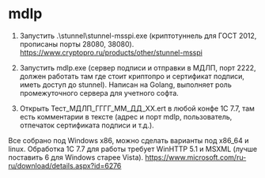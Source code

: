 # mdlp
1. Запустить .\stunnel\stunnel-msspi.exe (криптотуннель для ГОСТ 2012, прописаны порты 28080, 38080).
https://www.cryptopro.ru/products/other/stunnel-msspi

2. Запустить mdlp.exe (сервер подписи и отправки в МДЛП, порт 2222, должен работать там где стоит криптопро и сертификат подписи, иметь доступ до stunnel).
Написан на Golang, выполняет роль промежуточного сервера для учетного софта.

3. Открыть Тест_МДЛП_ГГГГ_ММ_ДД_ХХ.ert в любой конфе 1С 7.7, там есть комментарии в тексте (адрес и порт mdlp, пользователь, отпечаток сертификата подписи и т.д.).

Все собрано под Windows x86, можно сделать варианты под x86_64 и linux.
Обработка 1С 7.7 для работы требует WinHTTP 5.1 и MSXML (лучше поставить 6 для Windows старее Vista).
https://www.microsoft.com/ru-ru/download/details.aspx?id=6276
